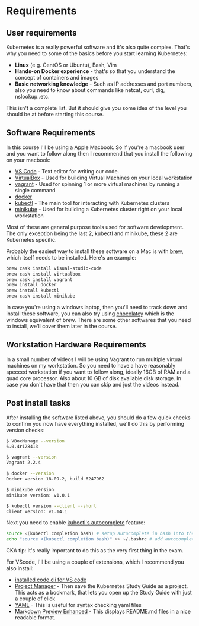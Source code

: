# Requirements

## User requirements

Kubernetes is a really powerful software and it's also quite complex. That's why you need to some of the basics before you start learning Kubernetes:

- **Linux** (e.g. CentOS or Ubuntu), Bash, Vim
- **Hands-on Docker experience** - that's so that you understand the concept of containers and images
- **Basic networking knowledge** -  Such as IP addresses and port numbers, also you need to know about commands like netcat, curl, dig, nslookup..etc.

This isn't a complete list. But it should give you some idea of the level you should be at before starting this course.

## Software Requirements

In this course I'll be using a Apple Macbook. So if you're a macbook user and you want to follow along then I recommend that you install the following on your macbook:

- [VS Code](https://code.visualstudio.com/) - Text editor for writing our code. 
- [VirtualBox](https://www.virtualbox.org/wiki/Downloads) - Used for building Virtual Machines on your local workstation
- [vagrant](https://www.vagrantup.com/downloads.html) - Used for spinning 1 or more virtual machines by running a single command
- [docker](https://www.docker.com/get-started)
- [kubectl](https://kubernetes.io/docs/tasks/tools/install-kubectl/) - The main tool for interacting with Kubernetes clusters
- [minikube](https://kubernetes.io/docs/tasks/tools/install-minikube/) - Used for building a Kubernetes cluster right on your local workstation

Most of these are general purpose tools used for software development. The only exception being the last 2, kubectl and minikube, these 2 are Kubernetes specific.

Probably the easiest way to install these software on a Mac is with [brew](https://brew.sh/), which itself needs to be installed. Here's an example:

```bash
brew cask install visual-studio-code
brew cask install virtualbox
brew cask install vagrant
brew install docker
brew install kubectl
brew cask install minikube
```

In case you're using a windows laptop, then you'll need to track down and install these software, you can also try using [chocolatey](https://chocolatey.org/) which is the windows equivalent of brew. There are some other softwares that you need to install, we'll cover them later in the course.

## Workstation Hardware Requirements

In a small number of videos I will be using Vagrant to run multiple virtual machines on my workstation. So you need to have a have reasonably specced workstation if you want to follow along, ideally 16GB of RAM and a quad core processor. Also about 10 GB of disk available disk storage. In case you don't have that then you can skip and just the videos instead.


## Post install tasks

After installing the software listed above, you should do a few quick checks to confirm you now have everything installed, we'll do this by performing version checks:

```bash
$ VBoxManage --version
6.0.4r128413

$ vagrant --version
Vagrant 2.2.4

$ docker --version
Docker version 18.09.2, build 6247962

$ minikube version
minikube version: v1.0.1

$ kubectl version --client --short
Client Version: v1.14.1
```

Next you need to enable [kubectl's autocomplete](https://kubernetes.io/docs/reference/kubectl/cheatsheet/#kubectl-autocomplete) feature:

```bash
source <(kubectl completion bash) # setup autocomplete in bash into the current shell
echo "source <(kubectl completion bash)" >> ~/.bashrc # add autocomplete permanently to your bash shell.
```

CKA tip: It's really important to do this as the very first thing in the exam. 

For VScode, I'll be using a couple of extensions, which I recommend you also install:
- [installed code cli for VS code](https://code.visualstudio.com/docs/setup/mac)
- [Project Manager](https://marketplace.visualstudio.com/items?itemName=alefragnani.project-manager) - Then save the Kubernetes Study Guide as a project. This acts as a bookmark, that lets you open up the Study Guide with just a couple of click
- [YAML](https://marketplace.visualstudio.com/items?itemName=redhat.vscode-yaml) - This is useful for syntax checking yaml files
- [Markdown Preview Enhanced](https://marketplace.visualstudio.com/items?itemName=shd101wyy.markdown-preview-enhanced) - This displays README.md files in a nice readable format.




